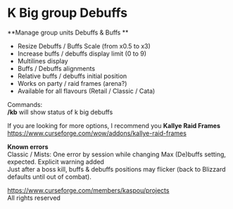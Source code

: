 # K Big group Debuffs  
  
**Manage group units Debuffs & Buffs **  
  
- Resize Debuffs / Buffs Scale (from x0.5 to x3)  
- Increase buffs / debuffs display limit (0 to 9)  
- Multilines display  
- Buffs / Debuffs alignments  
- Relative buffs / debuffs initial position  
- Works on party / raid frames (arena?)  
- Available for all flavours (Retail / Classic / Cata)  
  
  
Commands:  
**/kb** will show status of k big debuffs  
  
  
  
If you are looking for more options, I recommend you **Kallye Raid Frames**  
https://www.curseforge.com/wow/addons/kallye-raid-frames  
  
  
  
**Known errors**  
Classic / Mists: One error by session while changing Max (De)buffs setting, expected. Explicit warning added  
Just after a boss kill, buffs & debuffs positions may flicker (back to Blizzard defaults until out of combat).  
  
  
https://www.curseforge.com/members/kaspou/projects  
All rights reserved